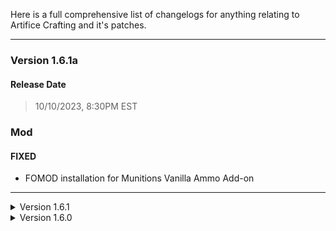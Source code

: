 Here is a full comprehensive list of changelogs for anything relating to Artifice Crafting and it's patches.

---

### Version 1.6.1a

#### Release Date

> 10/10/2023, 8:30PM EST

### Mod
#### FIXED
- FOMOD installation for Munitions Vanilla Ammo Add-on

---

<details>
<summary>Version 1.6.1</summary>

#### Release Date

> 10/10/2023, 8:30PM EST

### Mod
#### UPDATED
- Harpoon scrap amount to provide 2 Steel instead of 1

#### FIXED
- Correct Harpoon scrap option to require Harpoon ammo
- FOMOD installation for Project Mojave Outfit Pack to properly detect mod

### Patches
#### ADDED
- Munitions Vanilla Ammo
  - Updated Vanilla named crafts to match Vanilla Ammo Add-on

---
</details>
<details>
<summary>Version 1.6.0</summary>

#### Release Date

> 9/8/2023, 3:44AM EST

### Patches
#### ADDED
- Tactical Weapon Mods
  - Renames category for attachments to properly display what they are
- Settlement Menu Manager
  - Moved Config Holotapes to Utility workbench
- Diamond City Radio Extended
  - Moved Config Holotapes to Utility workbench
- Better Locational Damage
  - Moved Config Holotapes to Utility workbench
- Synths Spawn Synths
  - Moved scrappable Synth Relay Grenade to Manufacturing workbench
- BOCW Nail Gun
  - Moved craftable weapon to Weapons workbench
- Vivid Weathers
  - Moved Config Holotapes to Utility workbench

#### UPDATED
- Munitions
  - Moved Config Holotape to Utility workbench
  - Moved Gunpowder to Manufacturing workbench
- True Storms
  - Moved Config Holotape to Utility workbench
</details>